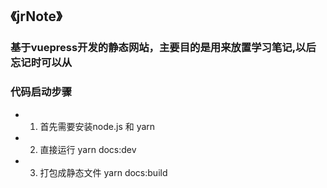 ## **《jrNote》** 

### 基于vuepress开发的静态网站，主要目的是用来放置学习笔记,以后忘记时可以从

### 代码启动步骤

- 1. 首先需要安装node.js 和 yarn
- 2. 直接运行 yarn docs:dev
- 3. 打包成静态文件  yarn docs:build
